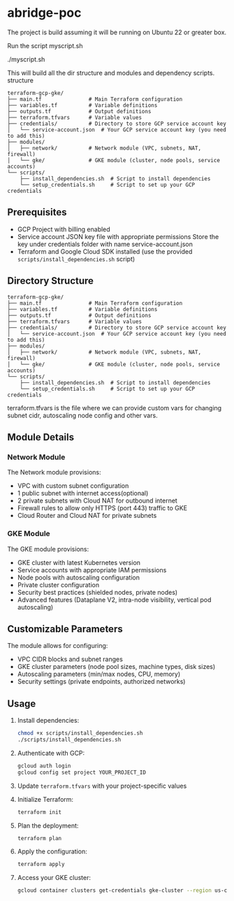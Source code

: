 # abridge-poc

The project is build assuming it will be running on Ubuntu 22 or greater box.

Run the script myscript.sh

./myscript.sh

This will build all the dir structure and modules and dependency scripts.
structure
```
terraform-gcp-gke/
├── main.tf               # Main Terraform configuration
├── variables.tf          # Variable definitions
├── outputs.tf            # Output definitions
├── terraform.tfvars      # Variable values
├── credentials/          # Directory to store GCP service account key
│   └── service-account.json  # Your GCP service account key (you need to add this)
├── modules/
│   ├── network/          # Network module (VPC, subnets, NAT, firewall)
│   └── gke/              # GKE module (cluster, node pools, service accounts)
└── scripts/
    ├── install_dependencies.sh  # Script to install dependencies
    └── setup_credentials.sh     # Script to set up your GCP credentials
```



## Prerequisites

- GCP Project with billing enabled
- Service account JSON key file with appropriate permissions
  Store the key under credentials folder with name service-account.json
- Terraform and Google Cloud SDK installed (use the provided `scripts/install_dependencies.sh` script)

## Directory Structure

```
terraform-gcp-gke/
├── main.tf               # Main Terraform configuration
├── variables.tf          # Variable definitions
├── outputs.tf            # Output definitions
├── terraform.tfvars      # Variable values
├── credentials/          # Directory to store GCP service account key
│   └── service-account.json  # Your GCP service account key (you need to add this)
├── modules/
│   ├── network/          # Network module (VPC, subnets, NAT, firewall)
│   └── gke/              # GKE module (cluster, node pools, service accounts)
└── scripts/
    ├── install_dependencies.sh  # Script to install dependencies
    └── setup_credentials.sh     # Script to set up your GCP credentials
```
terraform.tfvars is the file where we can provide custom vars for changing subnet cidr, autoscaling node config and other vars.

## Module Details

### Network Module

The Network module provisions:
- VPC with custom subnet configuration
- 1 public subnet with internet access(optional)
- 2 private subnets with Cloud NAT for outbound internet
- Firewall rules to allow only HTTPS (port 443) traffic to GKE
- Cloud Router and Cloud NAT for private subnets

### GKE Module

The GKE module provisions:
- GKE cluster with latest Kubernetes version
- Service accounts with appropriate IAM permissions
- Node pools with autoscaling configuration
- Private cluster configuration
- Security best practices (shielded nodes, private nodes)
- Advanced features (Dataplane V2, intra-node visibility, vertical pod autoscaling)

## Customizable Parameters

The module allows for configuring:
- VPC CIDR blocks and subnet ranges
- GKE cluster parameters (node pool sizes, machine types, disk sizes)
- Autoscaling parameters (min/max nodes, CPU, memory)
- Security settings (private endpoints, authorized networks)

## Usage

1. Install dependencies:
   ```bash
   chmod +x scripts/install_dependencies.sh
   ./scripts/install_dependencies.sh
   ```

2. Authenticate with GCP:
   ```bash
   gcloud auth login
   gcloud config set project YOUR_PROJECT_ID
   ```

3. Update `terraform.tfvars` with your project-specific values

4. Initialize Terraform:
   ```bash
   terraform init
   ```

5. Plan the deployment:
   ```bash
   terraform plan
   ```

6. Apply the configuration:
   ```bash
   terraform apply
   ```
7. Access your GKE cluster:
   ```bash
   gcloud container clusters get-credentials gke-cluster --region us-central1
